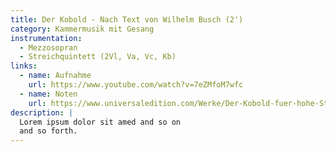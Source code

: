 ```yaml
---
title: Der Kobold - Nach Text von Wilhelm Busch (2')
category: Kammermusik mit Gesang
instrumentation:
  - Mezzosopran
  - Streichquintett (2Vl, Va, Vc, Kb)
links:
  - name: Aufnahme
    url: https://www.youtube.com/watch?v=7eZMfoM7wfc
  - name: Noten
    url: https://www.universaledition.com/Werke/Der-Kobold-fuer-hohe-Stimme-und-Streichquintett/P0301796$0
description: |
  Lorem ipsum dolor sit amed and so on
  and so forth.
---
```

